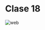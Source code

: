 # Clase 18

![web](https://github.com/uma-dev/front-end-code/assets/22565959/7ab97e40-7216-46d8-afa7-3fdf6d788588)
